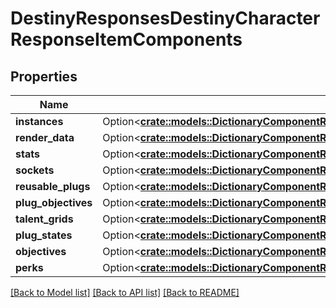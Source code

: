 # DestinyResponsesDestinyCharacterResponseItemComponents

## Properties

Name | Type | Description | Notes
------------ | ------------- | ------------- | -------------
**instances** | Option<[**crate::models::DictionaryComponentResponseOfint64AndDestinyItemInstanceComponent**](DictionaryComponentResponseOfint64AndDestinyItemInstanceComponent.md)> |  | [optional]
**render_data** | Option<[**crate::models::DictionaryComponentResponseOfint64AndDestinyItemRenderComponent**](DictionaryComponentResponseOfint64AndDestinyItemRenderComponent.md)> |  | [optional]
**stats** | Option<[**crate::models::DictionaryComponentResponseOfint64AndDestinyItemStatsComponent**](DictionaryComponentResponseOfint64AndDestinyItemStatsComponent.md)> |  | [optional]
**sockets** | Option<[**crate::models::DictionaryComponentResponseOfint64AndDestinyItemSocketsComponent**](DictionaryComponentResponseOfint64AndDestinyItemSocketsComponent.md)> |  | [optional]
**reusable_plugs** | Option<[**crate::models::DictionaryComponentResponseOfint64AndDestinyItemReusablePlugsComponent**](DictionaryComponentResponseOfint64AndDestinyItemReusablePlugsComponent.md)> |  | [optional]
**plug_objectives** | Option<[**crate::models::DictionaryComponentResponseOfint64AndDestinyItemPlugObjectivesComponent**](DictionaryComponentResponseOfint64AndDestinyItemPlugObjectivesComponent.md)> |  | [optional]
**talent_grids** | Option<[**crate::models::DictionaryComponentResponseOfint64AndDestinyItemTalentGridComponent**](DictionaryComponentResponseOfint64AndDestinyItemTalentGridComponent.md)> |  | [optional]
**plug_states** | Option<[**crate::models::DictionaryComponentResponseOfuint32AndDestinyItemPlugComponent**](DictionaryComponentResponseOfuint32AndDestinyItemPlugComponent.md)> |  | [optional]
**objectives** | Option<[**crate::models::DictionaryComponentResponseOfint64AndDestinyItemObjectivesComponent**](DictionaryComponentResponseOfint64AndDestinyItemObjectivesComponent.md)> |  | [optional]
**perks** | Option<[**crate::models::DictionaryComponentResponseOfint64AndDestinyItemPerksComponent**](DictionaryComponentResponseOfint64AndDestinyItemPerksComponent.md)> |  | [optional]

[[Back to Model list]](../README.md#documentation-for-models) [[Back to API list]](../README.md#documentation-for-api-endpoints) [[Back to README]](../README.md)



